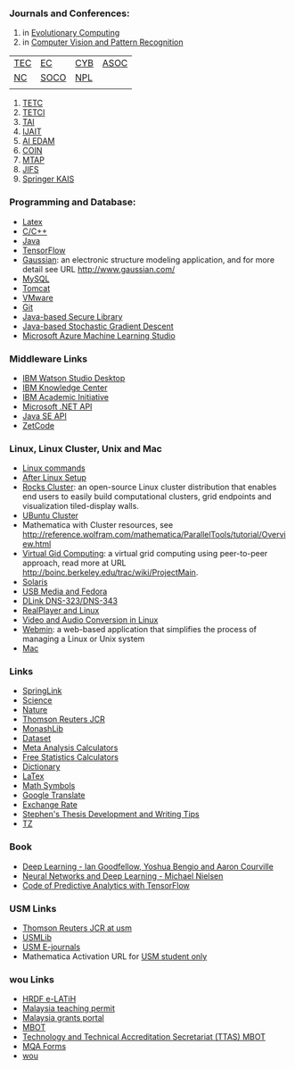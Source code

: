 ### Journals and Conferences:

1. in [Evolutionary Computing](http://scholar.google.com.hk/citations?hl=en&view_op=search_venues&vq=Evolutionary+computing)
2. in [Computer Vision and Pattern Recognition](http://scholar.google.com.hk/citations?view_op=top_venues&hl=en&vq=eng_computervisionpatternrecognition)


|   |   |   |   | 
|---|---|---|---|
| [TEC](https://mc.manuscriptcentral.com/tevc-ieee)  | [EC](https://www.editorialmanager.com/ecj)  |  [CYB](https://mc.manuscriptcentral.com/cyb-ieee) |  [ASOC](https://www.editorialmanager.com/asoc)  |
| [NC](https://ees.elsevier.com/neucom/)  | [SOCO](https://www.editorialmanager.com/soco)  | [NPL](https://www.editorialmanager.com/nepl) |   |  
|   |   |   |   |  


1. [TETC](https://mc.manuscriptcentral.com/tetc-cs)
2. [TETCI](https://mc.manuscriptcentral.com/tetci-ieee)
3. [TAI](https://mc.manuscriptcentral.com/tai-ieee)
4. [IJAIT](https://www.editorialmanager.com/ijait/)
5. [AI EDAM](https://mc.manuscriptcentral.com/aie)
6. [COIN](https://mc.manuscriptcentral.com/coin)
7. [MTAP](https://www.editorialmanager.com/mtap/Default.aspx)
8. [JIFS](https://www.editorialmanager.com/jifs)
9. [Springer KAIS](https://www.editorialmanager.com/kais/)

### Programming and Database:

* [Latex](latex.md)
* [C/C++](cpp.md)
* [Java](java.md)
* [TensorFlow](tensorflow.md)
* [Gaussian](gaussian.md): an electronic structure modeling application, and for more detail see URL http://www.gaussian.com/
* [MySQL](mysql.md)
* [Tomcat](tomcat.md)
* [VMware](vmware.md)
* [Git](git.md)
* [Java-based Secure Library](securelibrary.md)
* [Java-based Stochastic Gradient Descent](stochasticgradientdescent.md)
* [Microsoft Azure Machine Learning Studio](azurestudio.md)

### Middleware Links
* [IBM Watson Studio Desktop](https://www.ibm.com/products/watson-studio-desktop/pricing) 
* [IBM Knowledge Center](https://www.ibm.com/support/knowledgecenter/)
* [IBM Academic Initiative](https://my15.digitalexperience.ibm.com/b73a5759-c6a6-4033-ab6b-d9d4f9a6d65b/dxsites/151914d1-03d2-48fe-97d9-d21166848e65/home)
* [Microsoft .NET API](https://docs.microsoft.com/en-us/dotnet/api/)
* [Java SE API](https://docs.oracle.com/en/java/javase/index.html)
* [ZetCode](http://zetcode.com/all/)

### Linux, Linux Cluster, Unix and Mac

* [Linux commands](linuxcommand.md)
* [After Linux Setup](linux.md)
* [Rocks Cluster](rockscluster.md): an open-source Linux cluster distribution that enables end users to easily build computational clusters, grid endpoints and visualization tiled-display walls.
* [UBuntu Cluster](ubuntucluster.md)
* Mathematica with Cluster resources, see http://reference.wolfram.com/mathematica/ParallelTools/tutorial/Overview.html
* [Virtual Gid Computing](virtualgidcomputing.md): a virtual grid computing using peer-to-peer approach, read more at URL http://boinc.berkeley.edu/trac/wiki/ProjectMain.
* [Solaris](solaris.md)
* [USB Media and Fedora](usbmedia.md)
* [DLink DNS-323/DNS-343](dlink.md)
* [RealPlayer and Linux](realplayer.md)
* [Video and Audio Conversion in Linux](videoaudio.md)
* [Webmin](http://doxfer.webmin.com/Webmin/Installation): a web-based application that simplifies the process of managing a Linux or Unix system
* [Mac](mac.md)


### Links 

* [SpringLink](http://link.springer.com.ezproxy.lib.monash.edu.au/)
* [Science](http://www.sciencemag.org.ezproxy.lib.monash.edu.au/journals)
* [Nature](http://www.nature.com.ezproxy.lib.monash.edu.au/nature/archive/index.html)
* [Thomson Reuters JCR](https://jcr-incites-thomsonreuters-com.ezproxy.lib.monash.edu.au/JCRMasterSearchAction.action)
* [MonashLib](http://search.lib.monash.edu/primo_library/libweb/action/search.do?vid=MON)
* [Dataset](https://www.kdnuggets.com/datasets/index.html)
* [Meta Analysis Calculators](http://www.lyonsmorris.com/ma1/)
* [Free Statistics Calculators](http://www.danielsoper.com/statcalc3/)
* [Dictionary](http://dictionary.reference.com/)
* [LaTex](http://en.wikibooks.org/wiki/LaTeX/)
* [Math Symbols](http://en.wikipedia.org/wiki/Table_of_mathematical_symbols)
* [Google Translate](http://translate.google.com.my/?hl=en#auto/zh-TW/)
* [Exchange Rate](http://www.bnm.gov.my/index.php?ch=statistic&pg=stats_exchangerates)
* [Stephen's Thesis Development and Writing Tips](http://www.ccs.neu.edu/home/intille/teaching/advising/tips.htm)
* [TZ](http://203.64.78.182/scaswebadmin/annoclaslist.aspx)




### Book
* [Deep Learning - Ian Goodfellow, Yoshua Bengio and Aaron Courville](http://www.deeplearningbook.org/)
* [Neural Networks and Deep Learning - Michael Nielsen](http://neuralnetworksanddeeplearning.com/)
* [Code of Predictive Analytics with TensorFlow](https://github.com/PacktPublishing/Predictive-Analytics-with-TensorFlow)


### USM Links

* [Thomson Reuters JCR at usm](https://jcr.incites.thomsonreuters.com/)
* [USMLib](http://www.lib.usm.my/index.php/ms/)
* [USM E-journals](http://atoz.ebsco.com/titles.asp?Id=3777&uc=Admin&sid=10425351&TabID=2)
* Mathematica Activation URL for [USM student only](https://user.wolfram.com/portal/requestAK/506f8a2585f11524c0d64de6d0589e4f427ba1af)

### wou Links
* [HRDF e-LATiH](https://www.elatih.com/)
* [Malaysia teaching permit](https://eipts.mohe.gov.my/eipts/)
* [Malaysia grants portal](http://mygrants.gov.my)
* [MBOT](https://www.mbot.org.my/secure/login/)
* [Technology and Technical Accreditation Secretariat (TTAS) MBOT](http://e-papp.ttasmbot.org.my)
* [MQA Forms](http://www.mqa.gov.my/portalmqav3/red/en/pubs_form.cfm)
* [wou](https://choojun.github.io/woulinks)




